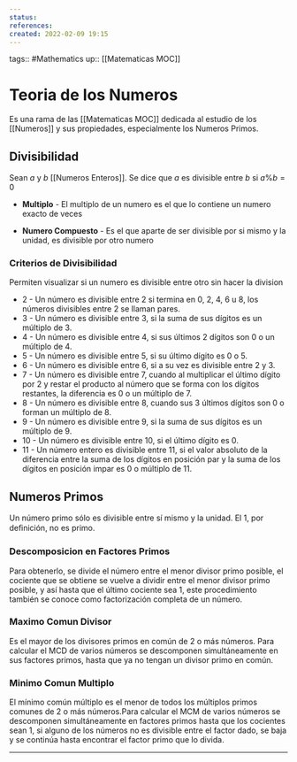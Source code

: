 ```yaml
---
status:
references:
created: 2022-02-09 19:15
---
```

tags:: #Mathematics 
up:: [[Matematicas MOC]]
# Teoria de los Numeros
Es una rama de las [[Matematicas MOC]] dedicada al estudio de los [[Numeros]] y sus propiedades, especialmente los Numeros Primos.

## Divisibilidad
Sean $a$ y $b$ [[Numeros Enteros]]. Se dice que $a$ es divisible entre $b$ si $a\%b=0$

- **Multiplo** - El multiplo de un numero es el que lo contiene un numero exacto de veces

- **Numero Compuesto** - Es el que aparte de ser divisible por si mismo y la unidad, es divisible por otro numero

### Criterios de Divisibilidad
Permiten visualizar si un numero es divisible entre otro sin hacer la division

- $2$ - Un número es divisible entre 2 si termina en 0, 2, 4, 6 u 8, los números divisibles entre 2 se llaman pares.
- $3$ - Un número es divisible entre 3, si la suma de sus dígitos es un múltiplo de 3. 
- $4$ - Un número es divisible entre 4, si sus últimos 2 dígitos son 0 o un múltiplo de 4.
- $5$ - Un número es divisible entre 5, si su último dígito es 0 o 5.
- $6$ - Un número es divisible entre 6, si a su vez es divisible entre 2 y 3.
- $7$ - Un número es divisible entre 7, cuando al multiplicar el último dígito por 2 y restar el producto al número que se forma con los dígitos restantes, la diferencia es 0 o un múltiplo de 7.
- $8$ - Un número es divisible entre 8, cuando sus 3 últimos dígitos son 0 o forman un múltiplo de 8.
- $9$ - Un número es divisible entre 9, si la suma de sus dígitos es un múltiplo de 9.
- $10$ - Un número es divisible entre 10, si el último dígito es 0.
- $11$ - Un número entero es divisible entre 11, si el valor absoluto de la diferencia entre la suma de los dígitos en posición par y la suma de los dígitos en posición impar es 0 o múltiplo de 11.

## Numeros Primos
Un número primo sólo es divisible entre sí mismo y la unidad. El $1$, por deﬁnición, no es primo.

### Descomposicion en Factores Primos
Para obtenerlo, se divide el número entre el menor divisor primo posible, el cociente que se obtiene se vuelve a dividir entre el menor divisor primo posible, y así hasta que el último cociente sea 1, este procedimiento también se conoce como factorización completa de un número. 

### Maximo Comun Divisor
Es el mayor de los divisores primos en común de 2 o más números. Para calcular el MCD de varios números se descomponen simultáneamente en sus factores primos, hasta que ya no tengan un divisor primo en común.

### Minimo Comun Multiplo
El mínimo común múltiplo es el menor de todos los múltiplos primos comunes de 2 o más números.Para calcular el MCM de varios números se descomponen simultáneamente en factores primos hasta que los cocientes sean 1, si alguno de los números no es divisible entre el factor dado, se baja y se continúa hasta encontrar el factor primo que lo divida.
___

